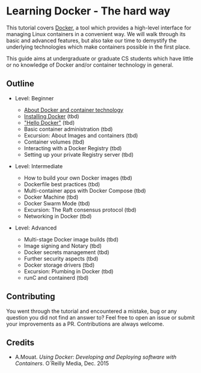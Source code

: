 # Learning Docker - The hard way

This tutorial covers [Docker](https://www.docker.com/), a tool which provides a high-level interface for managing Linux containers in a convenient way. We will walk through its basic and advanced features, but also take our time to demystify the underlying technologies which make containers possible in the first place.    

This guide aims at undergraduate or graduate CS students which have little or no knowledge of Docker and/or container technology in general.


## Outline

- Level: Beginner
  - [About Docker and container technology](docs/01-about.md)
  - [Installing Docker](docs/02-installing.md) (tbd)
  - ["Hello Docker"](docs/03-hello-docker.md) (tbd)
  - Basic container administration (tbd)
  - Excursion: About Images and containers (tbd)
  - Container volumes (tbd)
  - Interacting with a Docker Registry (tbd)
  - Setting up your private Registry server (tbd)

- Level: Intermediate
  - How to build your own Docker images (tbd)
  - Dockerfile best practices (tbd)
  - Multi-container apps with Docker Compose (tbd)
  - Docker Machine (tbd)
  - Docker Swarm Mode (tbd)
  - Excursion: The Raft consensus protocol (tbd)
  - Networking in Docker (tbd)


- Level: Advanced
  - Multi-stage Docker image builds (tbd)
  - Image signing and Notary (tbd)
  - Docker secrets management (tbd)
  - Further security aspects (tbd)
  - Docker storage drivers (tbd)
  - Excursion: Plumbing in Docker (tbd)
  - runC and containerd (tbd)


## Contributing

You went through the tutorial and encountered a mistake, bug or any question you did not find an answer to? Feel free to open an issue or submit your improvements as a PR. Contributions are always welcome.

## Credits

 - A.Mouat. _Using Docker: Developing and Deploying software with Containers_. O`Reilly Media, Dec. 2015   
